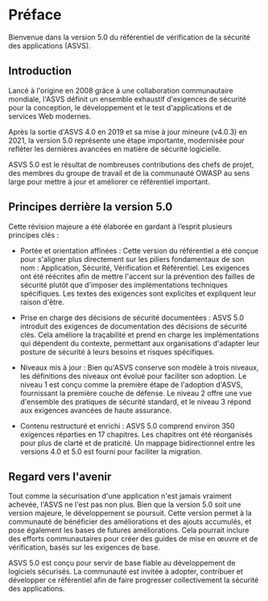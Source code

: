 # Préface

Bienvenue dans la version 5.0 du référentiel de vérification de la sécurité des applications (ASVS).

## Introduction

Lancé à l'origine en 2008 grâce à une collaboration communautaire mondiale, l'ASVS définit un ensemble exhaustif d'exigences de sécurité pour la conception, le développement et le test d'applications et de services Web modernes.

Après la sortie d'ASVS 4.0 en 2019 et sa mise à jour mineure (v4.0.3) en 2021, la version 5.0 représente une étape importante, modernisée pour refléter les dernières avancées en matière de sécurité logicielle.

ASVS 5.0 est le résultat de nombreuses contributions des chefs de projet, des membres du groupe de travail et de la communauté OWASP au sens large pour mettre à jour et améliorer ce référentiel important.

## Principes derrière la version 5.0

Cette révision majeure a été élaborée en gardant à l’esprit plusieurs principes clés :

* Portée et orientation affinées : Cette version du référentiel a été conçue pour s'aligner plus directement sur les piliers fondamentaux de son nom : Application, Sécurité, Vérification et Référentiel. Les exigences ont été réécrites afin de mettre l'accent sur la prévention des failles de sécurité plutôt que d'imposer des implémentations techniques spécifiques. Les textes des exigences sont explicites et expliquent leur raison d'être.

* Prise en charge des décisions de sécurité documentées : ASVS 5.0 introduit des exigences de documentation des décisions de sécurité clés. Cela améliore la traçabilité et prend en charge les implémentations qui dépendent du contexte, permettant aux organisations d'adapter leur posture de sécurité à leurs besoins et risques spécifiques.

* Niveaux mis à jour : Bien qu'ASVS conserve son modèle à trois niveaux, les définitions des niveaux ont évolué pour faciliter son adoption. Le niveau 1 est conçu comme la première étape de l'adoption d'ASVS, fournissant la première couche de défense. Le niveau 2 offre une vue d'ensemble des pratiques de sécurité standard, et le niveau 3 répond aux exigences avancées de haute assurance.

* Contenu restructuré et enrichi : ASVS 5.0 comprend environ 350 exigences réparties en 17 chapitres. Les chapitres ont été réorganisés pour plus de clarté et de praticité. Un mappage bidirectionnel entre les versions 4.0 et 5.0 est fourni pour faciliter la migration.

## Regard vers l'avenir

Tout comme la sécurisation d'une application n'est jamais vraiment achevée, l'ASVS ne l'est pas non plus. Bien que la version 5.0 soit une version majeure, le développement se poursuit. Cette version permet à la communauté de bénéficier des améliorations et des ajouts accumulés, et pose également les bases de futures améliorations. Cela pourrait inclure des efforts communautaires pour créer des guides de mise en œuvre et de vérification, basés sur les exigences de base.

ASVS 5.0 est conçu pour servir de base fiable au développement de logiciels sécurisés. La communauté est invitée à adopter, contribuer et développer ce référentiel afin de faire progresser collectivement la sécurité des applications.
